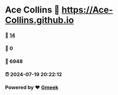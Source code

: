 # Ace Collins :link: https://Ace-Collins.github.io 
### :page_facing_up: [14](https://Ace-Collins.github.io/tag.html) 
### :speech_balloon: 0 
### :hibiscus: 6948 
### :alarm_clock: 2024-07-19 20:22:12 
### Powered by :heart: [Gmeek](https://github.com/Meekdai/Gmeek)
